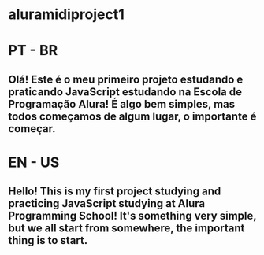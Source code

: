 # aluramidiproject1

# PT - BR
## Olá! Este é o meu primeiro projeto estudando e praticando JavaScript estudando na Escola de Programação Alura! É algo bem simples, mas todos começamos de algum lugar, o importante é começar. 

# EN - US
## Hello! This is my first project studying and practicing JavaScript studying at Alura Programming School! It's something very simple, but we all start from somewhere, the important thing is to start.
